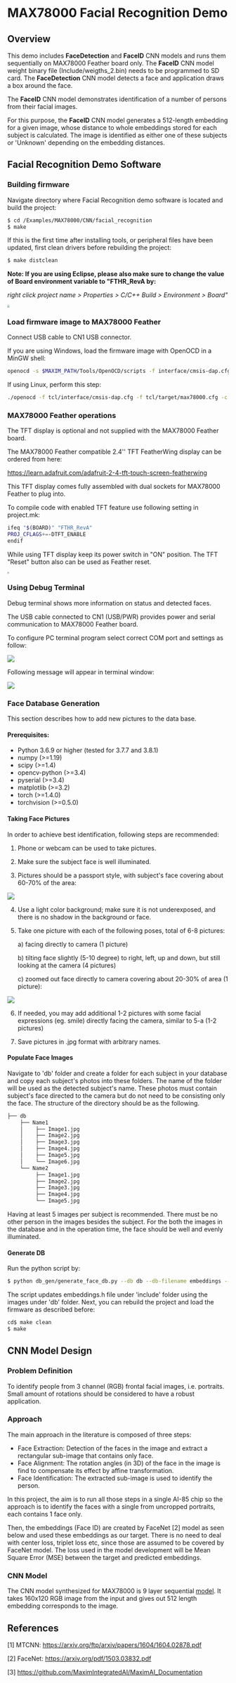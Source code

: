 # MAX78000 Facial Recognition Demo



## Overview
This demo includes **FaceDetection** and **FaceID** CNN models and runs them sequentially on MAX78000 Feather board only. The **FaceID** CNN model weight binary file (Include/weigths_2.bin) needs to be programmed to SD card.
The **FaceDetection** CNN model detects a face and application draws a box around the face.

The **FaceID** CNN model demonstrates identification of a number of persons from their facial images.

For this purpose, the **FaceID** CNN model generates a 512-length embedding for a given image, whose distance to whole embeddings stored for each subject is calculated. The image is identified as either one of these subjects or 'Unknown' depending on the embedding distances.

## Facial Recognition Demo Software

### Building firmware

Navigate directory where Facial Recognition demo software is located and build the project:

```bash
$ cd /Examples/MAX78000/CNN/facial_recognition
$ make
```

If this is the first time after installing tools, or peripheral files have been updated, first clean drivers before rebuilding the project: 

```bash
$ make distclean
```

**Note: If you are using Eclipse, please also make sure to change the value of Board environment variable to "FTHR_RevA by:**

*right click project name > Properties > C/C++ Build > Environment > Board"*

<img src="Resources/eclipse_board.png" style="zoom:33%;" />



### Load firmware image to MAX78000 Feather

Connect USB cable to CN1 USB connector.

If you are using Windows, load the firmware image with OpenOCD in a MinGW shell:

```bash
openocd -s $MAXIM_PATH/Tools/OpenOCD/scripts -f interface/cmsis-dap.cfg -f target/max78000.cfg -c "program build/MAX78000.elf reset exit"
```

If using Linux, perform this step:

```bash
./openocd -f tcl/interface/cmsis-dap.cfg -f tcl/target/max78000.cfg -c "program build/MAX78000.elf verify reset exit"
```

### MAX78000 Feather operations

The TFT display is optional and not supplied with the MAX78000 Feather board.

The MAX78000 Feather compatible 2.4'' TFT FeatherWing display can be ordered from here:

https://learn.adafruit.com/adafruit-2-4-tft-touch-screen-featherwing

This TFT display comes fully assembled with dual sockets for MAX78000 Feather to plug into.

To compile code with enabled TFT feature use following setting in project.mk:

```bash
ifeq "$(BOARD)" "FTHR_RevA"
PROJ_CFLAGS+=-DTFT_ENABLE
endif
```

While using TFT display keep its power switch in "ON" position. The TFT "Reset" button also can be used as Feather reset.

<img src="Resources/feather_tft.jpg" style="zoom: 25%;" />

### Using Debug Terminal

Debug terminal shows more information on status and detected faces. 

The USB cable connected to CN1 (USB/PWR) provides power and serial communication to  MAX78000 Feather board.

To configure PC terminal program select correct COM port and settings as follow:

![](Resources/terminal_setup.jpg)



Following message will appear in terminal window:

![](Resources/terminal.jpg)



### Face Database Generation

This section describes how to add new pictures to the data base.

#### Prerequisites:

- Python 3.6.9 or higher (tested for 3.7.7 and 3.8.1)
- numpy (>=1.19)
- scipy (>=1.4)
- opencv-python (>=3.4)
- pyserial (>=3.4)
- matplotlib (>=3.2)
- torch (>=1.4.0)
- torchvision (>=0.5.0)

#### Taking Face Pictures

In order to achieve best identification, following steps are recommended:

1. Phone or webcam can be used to take pictures.
2. Make sure the subject face is well illuminated.

3. Pictures should be a passport style, with subject's face covering about 60-70% of the area: 

![](Resources/image1.png)

4. Use a light color background; make sure it is not underexposed, and there is no shadow in the background or face. 

5. Take one picture with each of the following poses, total of 6-8 pictures:

   a) facing directly to camera (1 picture)

   b) tilting face slightly (5-10 degree) to right, left, up and down, but still looking at the camera (4 pictures)

   c) zoomed out face directly to camera covering about 20-30% of area (1 picture): 

![](Resources/image2.png)

6. If needed, you may add additional 1-2 pictures with some facial expressions (eg. smile) directly facing the camera, similar to 5-a (1-2 pictures)

7. Save pictures in .jpg format with arbitrary names.

#### Populate Face Images

Navigate to 'db' folder and create a folder for each subject in your database and copy each subject's photos into these folders. The name of the folder will be used as the detected subject's name. These photos must contain subject's face directed to the camera but do not need to be consisting only the face. The structure of the directory should be as the following. 

```bash
├── db
    ├── Name1
    │    ├── Image1.jpg
    │    ├── Image2.jpg
    │    ├── Image3.jpg
    │    ├── Image4.jpg
    │    ├── Image5.jpg
    │    └── Image6.jpg
    └── Name2
         ├── Image1.jpg
         ├── Image2.jpg
         ├── Image3.jpg
         ├── Image4.jpg
         └── Image5.jpg
```

Having at least 5 images per subject is recommended. There must be no other person in the images besides the subject. For the both the images in the database and in the operation time, the face should be well and evenly illuminated.

#### Generate DB

Run the python script by:

```bash
$ python db_gen/generate_face_db.py --db db --db-filename embeddings --include-path include
```

The script updates embeddings.h file under 'include' folder using the images under 'db' folder.  Next, you can rebuild the project and load the firmware as described before:

```bash
cd$ make clean
$ make 
```



## CNN Model Design
### Problem Definition
To identify people from 3 channel (RGB) frontal facial images, i.e. portraits. Small amount of rotations should be considered to have a robust application.

### Approach
The main approach in the literature is composed of three steps:

- Face Extraction: Detection of the faces in the image and extract a rectangular sub-image that contains only face.
- Face Alignment: The rotation angles (in 3D) of the face in the image is find to compensate its effect by affine transformation.
- Face Identification: The extracted sub-image is used to identify the person.

In this project, the aim is to run all those steps in a single AI-85 chip so the approach is to identify the faces with a single from uncropped portraits, each contains 1 face only.

Then, the embeddings (Face ID) are created by FaceNet [2] model as seen below and used these embeddings as our target. There is no need to deal with center loss, triplet loss etc, since those are assumed to be covered by FaceNet model. The loss used in the model development will be Mean Square Error (MSE) between the target and predicted embeddings.

### CNN Model
The CNN model synthesized for MAX78000 is 9 layer sequential [model](db_gen/ai85/AI85FaceIDNetNoBias.py). It takes 160x120 RGB image from the input and gives out 512 length embedding corresponds to the image.


## References
[1] MTCNN: https://arxiv.org/ftp/arxiv/papers/1604/1604.02878.pdf

[2] FaceNet: https://arxiv.org/pdf/1503.03832.pdf

[3] https://github.com/MaximIntegratedAI/MaximAI_Documentation
